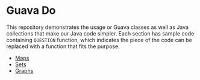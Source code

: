 # Guava Do

This repository demonstrates the usage or Guava classes as well as Java collections that
make our Java code simpler. Each section has sample code containing `QUESTION` function, which
indicates the piece of the code can be replaced with a function that fits the purpose.

- [Maps](./maps.md)
- [Sets](./sets.md)
- [Graphs](./graphs.md)


